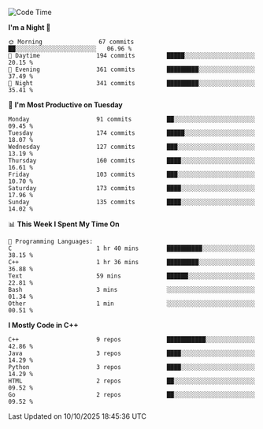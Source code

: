<!--START_SECTION:waka-->
![Code Time](http://img.shields.io/badge/Code%20Time-687%20hrs%202%20mins-blue)

**I'm a Night 🦉** 

```text
🌞 Morning                67 commits          ██░░░░░░░░░░░░░░░░░░░░░░░   06.96 % 
🌆 Daytime                194 commits         █████░░░░░░░░░░░░░░░░░░░░   20.15 % 
🌃 Evening                361 commits         █████████░░░░░░░░░░░░░░░░   37.49 % 
🌙 Night                  341 commits         █████████░░░░░░░░░░░░░░░░   35.41 % 
```
📅 **I'm Most Productive on Tuesday** 

```text
Monday                   91 commits          ██░░░░░░░░░░░░░░░░░░░░░░░   09.45 % 
Tuesday                  174 commits         █████░░░░░░░░░░░░░░░░░░░░   18.07 % 
Wednesday                127 commits         ███░░░░░░░░░░░░░░░░░░░░░░   13.19 % 
Thursday                 160 commits         ████░░░░░░░░░░░░░░░░░░░░░   16.61 % 
Friday                   103 commits         ███░░░░░░░░░░░░░░░░░░░░░░   10.70 % 
Saturday                 173 commits         ████░░░░░░░░░░░░░░░░░░░░░   17.96 % 
Sunday                   135 commits         ████░░░░░░░░░░░░░░░░░░░░░   14.02 % 
```


📊 **This Week I Spent My Time On** 

```text
💬 Programming Languages: 
C                        1 hr 40 mins        ██████████░░░░░░░░░░░░░░░   38.15 % 
C++                      1 hr 36 mins        █████████░░░░░░░░░░░░░░░░   36.88 % 
Text                     59 mins             ██████░░░░░░░░░░░░░░░░░░░   22.81 % 
Bash                     3 mins              ░░░░░░░░░░░░░░░░░░░░░░░░░   01.34 % 
Other                    1 min               ░░░░░░░░░░░░░░░░░░░░░░░░░   00.51 % 
```

**I Mostly Code in C++** 

```text
C++                      9 repos             ███████████░░░░░░░░░░░░░░   42.86 % 
Java                     3 repos             ████░░░░░░░░░░░░░░░░░░░░░   14.29 % 
Python                   3 repos             ████░░░░░░░░░░░░░░░░░░░░░   14.29 % 
HTML                     2 repos             ██░░░░░░░░░░░░░░░░░░░░░░░   09.52 % 
Go                       2 repos             ██░░░░░░░░░░░░░░░░░░░░░░░   09.52 % 
```




 Last Updated on 10/10/2025 18:45:36 UTC
<!--END_SECTION:waka-->
